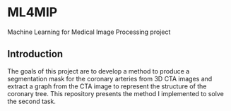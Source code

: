 # ML4MIP
Machine Learning for Medical Image Processing project

## Introduction
The goals of this project are to develop a method to produce a segmentation mask for the coronary arteries from 3D CTA images and extract a graph from the CTA image to represent the structure of the coronary tree. This repository presents the method I implemented to solve the second task.
